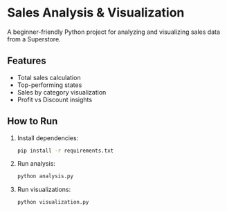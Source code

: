 
# Sales Analysis & Visualization
    
A beginner-friendly Python project for analyzing and visualizing sales data from a Superstore.
     
## Features
- Total sales calculation
- Top-performing states
- Sales by category visualization
- Profit vs Discount insights

## How to Run

1. Install dependencies:
   ```bash
   pip install -r requirements.txt

2. Run analysis:

   ```bash
   python analysis.py
3. Run visualizations:

   ```bash
   python visualization.py

